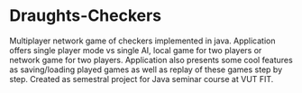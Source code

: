 # Draughts-Checkers
Multiplayer network game of checkers implemented in java. Application offers single player mode vs single AI, local game for two players or network game for two players. Application also presents some cool features as saving/loading played games as well as replay of these games step by step. Created as semestral project for Java seminar course at VUT FIT. 
